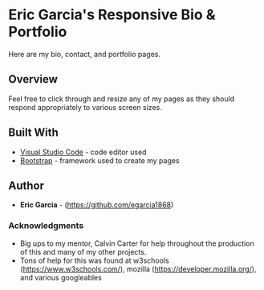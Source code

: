 # Eric Garcia's Responsive Bio & Portfolio

Here are my bio, contact, and portfolio pages.

## Overview

Feel free to click through and resize any of my pages as they should respond appropriately to various screen sizes.

## Built With

* [Visual Studio Code](https://code.visualstudio.com/) - code editor used
* [Bootstrap](https://getbootstrap.com/) - framework used to create my pages

## Author

* **Eric Garcia** - (https://github.com/egarcia1868)

### Acknowledgments

* Big ups to my mentor, Calvin Carter for help throughout the production of this and many of my other projects.
* Tons of help for this was found at w3schools (https://www.w3schools.com/), mozilla (https://developer.mozilla.org/), and various googleables